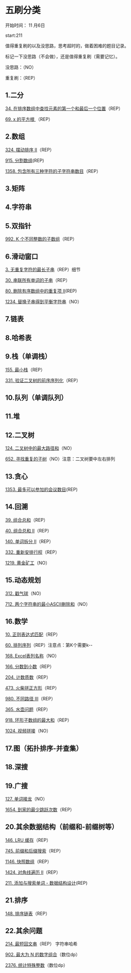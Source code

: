 # 五刷分类

开始时间： 11 月6日

start:211

值得重复刷的以及没思路，思考超时的，做着困难的题目记录。

标记一下没思路（不会做），还是值得重复刷（需要记忆）。

没思路：（NO）

重复刷：（REP）

## 1.二分

[34. 在排序数组中查找元素的第一个和最后一个位置](https://leetcode.cn/problems/find-first-and-last-position-of-element-in-sorted-array/)（REP）

[69. x 的平方根 ](https://leetcode.cn/problems/sqrtx/)（REP）

## 2.数组

[324. 摆动排序 II](https://leetcode.cn/problems/wiggle-sort-ii/)（REP）

[915. 分割数组](https://leetcode.cn/problems/partition-array-into-disjoint-intervals/)(REP)

[1358. 包含所有三种字符的子字符串数目](https://leetcode.cn/problems/number-of-substrings-containing-all-three-characters/)（REP）

## 3.矩阵



## 4.字符串



## 5.双指针

[992. K 个不同整数的子数组](https://leetcode.cn/problems/subarrays-with-k-different-integers/)（REP）



## 6.滑动窗口

[3. 无重复字符的最长子串](https://leetcode.cn/problems/longest-substring-without-repeating-characters/)（REP）细节

[30. 串联所有单词的子串](https://leetcode.cn/problems/substring-with-concatenation-of-all-words/)（REP）

[80. 删除有序数组中的重复项 II](https://leetcode.cn/problems/remove-duplicates-from-sorted-array-ii/)(REP)

[1234. 替换子串得到平衡字符串](https://leetcode.cn/problems/replace-the-substring-for-balanced-string/)（NO）

## 7.链表



## 8.哈希表



## 9.栈（单调栈）

[155. 最小栈](https://leetcode.cn/problems/min-stack/)（REP）

[331. 验证二叉树的前序序列化](https://leetcode.cn/problems/verify-preorder-serialization-of-a-binary-tree/)（REP）

## 10.队列（单调队列）



## 11.堆



## 12.二叉树

[124. 二叉树中的最大路径和](https://leetcode.cn/problems/binary-tree-maximum-path-sum/)（NO）

[652. 寻找重复的子树](https://leetcode.cn/problems/find-duplicate-subtrees/)（NO）注意：二叉树要中左右排列



## 13.贪心

[1353. 最多可以参加的会议数目](https://leetcode.cn/problems/maximum-number-of-events-that-can-be-attended/)(REP)

## 14.回溯

[39. 组合总和](https://leetcode.cn/problems/combination-sum/)（REP）

[40. 组合总和 II](https://leetcode.cn/problems/combination-sum-ii/)（REP）

[140. 单词拆分 II](https://leetcode.cn/problems/word-break-ii/)（REP）

[332. 重新安排行程](https://leetcode.cn/problems/reconstruct-itinerary/)（REP）

[1219. 黄金矿工](https://leetcode.cn/problems/path-with-maximum-gold/)（NO）

## 15.动态规划

[312. 戳气球](https://leetcode.cn/problems/burst-balloons/)（NO）

[712. 两个字符串的最小ASCII删除和](https://leetcode.cn/problems/minimum-ascii-delete-sum-for-two-strings/)（NO）

## 16.数学

[10. 正则表达式匹配](https://leetcode.cn/problems/regular-expression-matching/)（REP）

[60. 排列序列](https://leetcode.cn/problems/permutation-sequence/)（REP）注意点：第K个需要k--

[168. Excel表列名称](https://leetcode.cn/problems/excel-sheet-column-title/)（NO）

[166. 分数到小数](https://leetcode.cn/problems/fraction-to-recurring-decimal/)（REP）

[204. 计数质数](https://leetcode.cn/problems/count-primes/)（REP）

[473. 火柴拼正方形](https://leetcode.cn/problems/matchsticks-to-square/)（REP）

[980. 不同路径 III](https://leetcode.cn/problems/unique-paths-iii/)（REP）

[365. 水壶问题](https://leetcode.cn/problems/water-and-jug-problem/)（REP）



[918. 环形子数组的最大和](https://leetcode.cn/problems/maximum-sum-circular-subarray/)（REP）

[1024. 视频拼接](https://leetcode.cn/problems/video-stitching/)（NO）

## 17.图（拓扑排序-并查集）



## 18.深搜



## 19.广搜

[127. 单词接龙](https://leetcode.cn/problems/word-ladder/)（NO）

[1654. 到家的最少跳跃次数](https://leetcode.cn/problems/minimum-jumps-to-reach-home/)（REP）



## 20.其余数据结构（前缀和-前缀树等）

[146. LRU 缓存](https://leetcode.cn/problems/lru-cache/)（REP）

[745. 前缀和后缀搜索](https://leetcode.cn/problems/prefix-and-suffix-search/)（REP）

[1146. 快照数组](https://leetcode.cn/problems/snapshot-array/)（REP）

[1424. 对角线遍历 II](https://leetcode.cn/problems/diagonal-traverse-ii/)（REP）

[211. 添加与搜索单词 - 数据结构设计](https://leetcode.cn/problems/design-add-and-search-words-data-structure/)(REP)

## 21.排序

[148. 排序链表](https://leetcode.cn/problems/sort-list/)（REP）



## 22.其余问题

[214. 最短回文串](https://leetcode.cn/problems/shortest-palindrome/)（REP） 字符串哈希

[902. 最大为 N 的数字组合](https://leetcode.cn/problems/numbers-at-most-n-given-digit-set/)（数位dp）

[2376. 统计特殊整数](https://leetcode.cn/problems/count-special-integers/)（数位dp）

